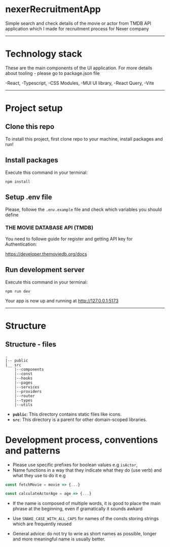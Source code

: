# nexerRecruitmentApp
Simple search and check details of the movie or actor from TMDB API application which I made for recruitment process for Nexer company

---

# Technology stack

These are the main components of the UI application. For more details about tooling - please go to package.json file 

-React,
-Typescript,
-CSS Modules,
-MUI UI library,
-React Query,
-Vite

---

# Project setup

## Clone this repo

To install this project, first clone repo to your machine, install packages and run!

## Install packages

Execute this command in your terminal:

```
npm install
```

## Setup .env file

Please, followe the `.env.example` file and check which variables you should define


### THE MOVIE DATABASE API (TMDB)

You need to followe guide for register and getting API key for Authentication: 

https://developer.themoviedb.org/docs

## Run development server

Execute this command in your terminal:

```
npm run dev
```

Your app is now up and running at http://127.0.0.1:5173

---

# Structure

## Structure - files

    .
    |-- public
    |__ src
        |--components
        |--const
        |--hooks
        |--pages
        |--services
        |--providers
        |--router
        |--types
        |--utils
            

- **`public`**: This directory contains static files like icons.
- **`src`**: This directory is a parent for other domain-scoped libraries.

# Development process, conventions and patterns

- Please use specific prefixes for boolean values e.g `isActor`,
- Name functions in a way that they indicate what they do (use verb) and what they use to do it e.g

```ts
const fetchMovie = movie => {...}
```

```ts
const calculateActorAge = age => {...}
```

- If the name is composed of multiple words, it is good to place the main phrase at the beginning, even if gramatically it sounds awkard

- Use `SNAKE_CASE_WITH_ALL_CAPS` for names of the consts storing strings which are frequently reused 

- General advice: do not try to wrie as short names as possible, longer and more meaningful name is usually better.

